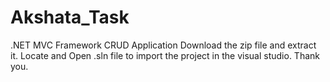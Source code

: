 # Akshata_Task
.NET MVC Framework CRUD Application 
Download the zip file and extract it.
Locate and Open .sln file to import the project in the visual studio.
Thank you.
